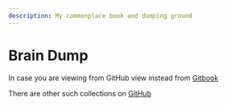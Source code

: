 ```yaml
---
description: My commonplace book and dumping ground
---
```


# Brain Dump

In case you are viewing from GitHub view instead from [Gitbook](https://app.gitbook.com/@keithalindsey/s/brain-dump)

There are other such collections on [GitHub](https://github.com/RichardLitt/meta-knowledge#readme)

